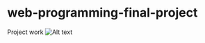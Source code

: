# web-programming-final-project

Project work
![Alt text](https://file%252B.vscode-resource.vscode-cdn.net/Users/shristibhandari/Aleksi%2520class/final_assignment/reference_images/webdevfinalexercise.jpg?version%253D1709027283718)
